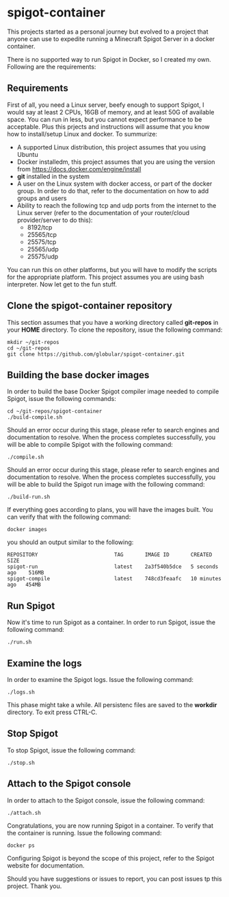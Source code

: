 # spigot-container

This projects started as a personal journey but evolved to a project that anyone can use to expedite running a Minecraft Spigot Server in a docker container.

There is no supported way to run Spigot in Docker, so I created my own. Following are the requirements:

## Requirements

First of all, you need a Linux server, beefy enough to support Spigot, I would say at least 2 CPUs, 16GB of memory, and at least 50G of available space. You can run in less, but you cannot expect performance to be acceptable. Plus this prjects and instructions will assume that you know how to install/setup Linux and docker. To summurize:

* A supported Linux distribution, this project assumes that you using Ubuntu
* Docker installedm, this project assumes that you are using the version from https://docs.docker.com/engine/install
* **git** installed in the system
* A user on the Linux system with docker access, or part of the docker group. In order to do that, refer to the documentation on how to add groups and users
* Ability to reach the following tcp and udp ports from the internet to the Linux server (refer to the documentation of your router/cloud provider/server to do this):
  * 8192/tcp
  * 25565/tcp
  * 25575/tcp
  * 25565/udp
  * 25575/udp

You can run this on other platforms, but you will have to modify the scripts for the appropriate platform. This project assumes you are using bash interpreter. Now let get to the fun stuff.

## Clone the spigot-container repository

This section assumes that you have a working directory called **git-repos** in your **HOME** directory. To clone the repository, issue the following command:
```
mkdir ~/git-repos
cd ~/git-repos
git clone https://github.com/globular/spigot-container.git
```

## Building the base docker images

In order to build the base Docker Spigot compiler image needed to compile Spigot, issue the following commands:
```
cd ~/git-repos/spigot-container
./build-compile.sh
```
Should an error occur during this stage, please refer to search engines and documentation to resolve. When the process completes successfully, you will be able to compile Spigot with the following command:
```
./compile.sh
```
Should an error occur during this stage, please refer to search engines and documentation to resolve. When the process completes successfully, you will be able to build the Spigot run image with the following command:
```
./build-run.sh
```

If everything goes according to plans, you will have the images built. You can verify that with the following command:
```
docker images
```
you should an output similar to the following:
```
REPOSITORY                         TAG       IMAGE ID       CREATED          SIZE
spigot-run                         latest    2a3f540b5dce   5 seconds ago    516MB
spigot-compile                     latest    748cd3feaafc   10 minutes ago   454MB
```

## Run Spigot

Now it's time to run Spigot as a container. In order to run Spigot, issue the following command:
```
./run.sh
```

## Examine the logs

In order to examine the Spigot logs. Issue the following command:
```
./logs.sh
```

This phase might take a while. All persistenc files are saved to the **workdir** directory. To exit press CTRL-C.

## Stop Spigot

To stop Spigot, issue the following command:
```
./stop.sh
```

## Attach to the Spigot console

In order to attach to the Spigot console, issue the following command:
```
./attach.sh
```

Congratulations, you are now running Spigot in a container. To verify that the container is running. Issue the following command:
```
docker ps
```

Configuring Spigot is beyond the scope of this project, refer to the Spigot website for documentation.

Should you have suggestions or issues to report, you can post issues tp this project. Thank you.
